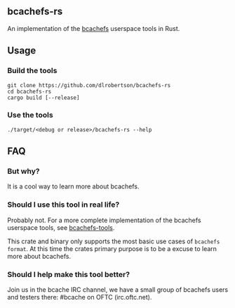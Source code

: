 ## bcachefs-rs

An implementation of the [bcachefs] userspace tools in Rust.

## Usage

### Build the tools

```
git clone https://github.com/dlrobertson/bcachefs-rs
cd bcachefs-rs
cargo build [--release]
```

### Use the tools

```
./target/<debug or release>/bcachefs-rs --help
```

## FAQ

### But why?

It is a cool way to learn more about bcachefs.

### Should I use this tool in real life?

Probably not. For a more complete implementation of the bcachefs userspace
tools, see [bcachefs-tools].

This crate and binary only supports the most basic use cases of
`bcachefs format`. At this time the crates primary purpose is to be
a excuse to learn more about bcachefs.

### Should I help make this tool better?

Join us in the bcache IRC channel, we have a small group of bcachefs
users and testers there: #bcache on OFTC (irc.oftc.net).

[bcachefs-tools]: https://evilpiepirate.org/git/bcachefs-tools.git
[bcachefs]: https://bcachefs.org
